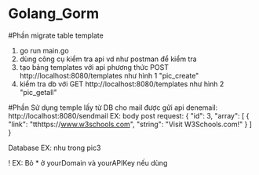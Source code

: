 # Golang_Gorm
#Phần migrate table template
1. go run main.go 
2. dùng công cụ kiểm tra api vd như postman để kiểm tra 
3. tạo bảng templates với api phương thức POST http://localhost:8080/templates như hình 1 "pic_create"
4. kiểm tra db với GET http://localhost:8080/templates như hình 2 "pic_getall"

#Phần Sử dụng temple lấy từ DB cho mail được gửi
api denemail: http://localhost:8080/sendmail
EX: body post request:
{
    "id": 3,
    "array":
    [
        {
            "link": "tthttps://www.w3schools.com",
            "string": "Visit W3Schools.com!"
        }
    ]
}

Database EX: nhu trong pic3

! EX: Bỏ * ở yourDomain và yourAPIKey nếu dùng
